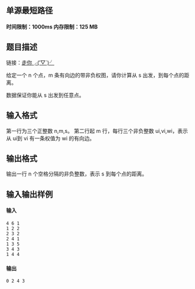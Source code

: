 ## 单源最短路径

#### 时间限制：1000ms 内存限制：125 MB

题目描述
----

链接：[走你╭(′▽`)╯](luogu.com.cn/problem/P4779)


给定一个 n 个点，m 条有向边的带非负权图，请你计算从 s 出发，到每个点的距离。

数据保证你能从 s 出发到任意点。

输入格式
----

第一行为三个正整数 n,m,s。 第二行起 m 行，每行三个非负整数 ui,vi,wi​，表示从 ui到 vi​ 有一条权值为 wi​ 的有向边。

输出格式
----

输出一行 n 个空格分隔的非负整数，表示 s 到每个点的距离。

输入输出样例
------

#### 输入 
```
4 6 1
1 2 2
2 3 2
2 4 1
1 3 5
3 4 3
1 4 4
```
#### 输出
```
0 2 4 3
```